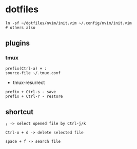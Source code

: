 # dotfiles

```
ln -sf ~/dotfiles/nvim/init.vim ~/.config/nvim/init.vim
# others also
```
## plugins
### tmux
```
prefix(Ctrl-a) + :
source-file ~/.tmux.conf
```
- tmux-resurrect
```
prefix + Ctrl-s - save
prefix + Ctrl-r - restore
```
## shortcut
```
; -> select opened file by Ctrl-j/k

Ctrl-o + d -> delete selected file

space + f -> search file
```
